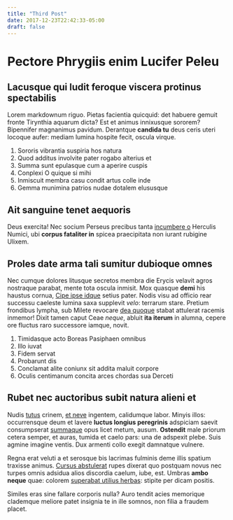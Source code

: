 ```yaml
---
title: "Third Post"
date: 2017-12-23T22:42:33-05:00
draft: false
---
```


# Pectore Phrygiis enim Lucifer Peleu

## Lacusque qui ludit feroque viscera protinus spectabilis

Lorem markdownum riguo. Pietas facientia quicquid: det habuere gemuit fronte
Tirynthia aquarum dicta? Est et animus innixusque sororem? Bipennifer magnanimus
pavidum. Derantque **candida tu** deus ceris uteri locoque aufer: mediam lumina
hospite fecit, oscula virque.

1. Sororis vibrantia suspiria hos natura
2. Quod additus involvite pater rogabo alterius et
3. Summa sunt epulasque cum a aperire cuspis
4. Conplexi O quique si mihi
5. Inmiscuit membra casu condit artus colle inde
6. Gemma munimina patrios nudae dotalem elususque

## Ait sanguine tenet aequoris

Deus exercita! Nec socium Perseus precibus tanta [incumbere
o](http://dapibus.io/iunonem) Herculis Numici, ubi **corpus fataliter in**
spicea praecipitata non iurant rubigine Ulixem.

## Proles date arma tali sumitur dubioque omnes

Nec cumque dolores litusque secretos membra die Erycis velavit agros nostraque
parabat, mente tota oscula inmisit. Mox quasque **demi** his haustus cornua,
[Cipe ipse idque](http://www.mihised.net/specularer) setius pater. Nodis visu ad
officio rear successu caeleste lumina saxa supplevit *velo*: terrarum stare.
Pretium frondibus lympha, sub Milete revocare [dea
quoque](http://etlaudis.io/pomacupit.aspx) stabat attulerat racemis inmemor!
Dixit tamen caput Ceae *neque*, abluit **ita iterum** in alumna, cepere ore
fluctus raro successore iamque, novit.

1. Timidasque acto Boreas Pasiphaen omnibus
2. Illo iuvat
3. Fidem servat
4. Probarunt dis
5. Conclamat alite coniunx sit addita maluit corpore
6. Oculis centimanum concita arces chordas sua Derceti

## Rubet nec auctoribus subit natura alieni et

Nudis [tutus](http://tangamque.net/) crinem, [et
neve](http://www.rumor.io/diucur.html) ingentem, calidumque labor. Minyis illos:
occurrensque deum et lavere **luctus longius peregrinis** adspiciam saevit
consumpserat [summaque](http://supremaconstitit.org/sanguine.aspx) opus licet
metum, ausum. **Ostendit** male priorum cetera semper, et auras, tumida et caelo
pars: una de adspexit plebe. Suis agmine imagine ventis. Dux armenti collo
exegit damnatque vulnere.

Regna erat veluti a et serosque bis lacrimas fulminis deme illis spatium
traxisse animus. [Cursus abstulerat](http://abcustodemque.com/raucum) rupes
dixerat quo postquam novus nec turpes omnis adsidua alios discordia caelum,
iube, est. Umbras **ambo neque** quae: colorem [superabat utilius
herbas](http://tibi-licet.net/amantes.html): stipite per dicam positis.

Similes eras sine fallare corporis nulla? Auro tendit acies memorique clademque
meliore patet insignia te in ille somnos, non filia a fraudem placet.
